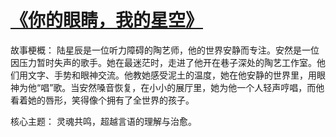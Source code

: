 # [《你的眼睛，我的星空》](https://naobianjj.github.io)
故事梗概： 陆星辰是一位听力障碍的陶艺师，他的世界安静而专注。安然是一位因压力暂时失声的歌手。她在最迷茫时，走进了他开在巷子深处的陶艺工作室。他们用文字、手势和眼神交流。他教她感受泥土的温度，她在他安静的世界里，用眼神为他“唱”歌。当安然嗓音恢复，在小小的展厅里，她为他一个人轻声哼唱，而他看着她的唇形，笑得像个拥有了全世界的孩子。

核心主题： 灵魂共鸣，超越言语的理解与治愈。
